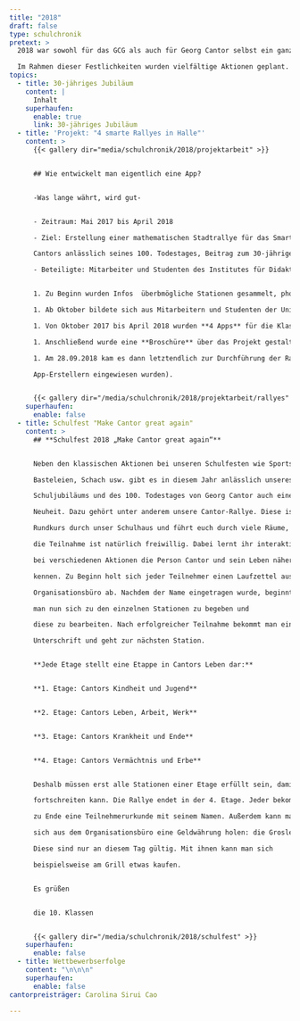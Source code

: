 ```yaml
---
title: "2018"
draft: false
type: schulchronik
pretext: >
  2018 war sowohl für das GCG als auch für Georg Cantor selbst ein ganz besonderes Jahr. Während der 100. Todestag von unserem Namensgeber gefeiert wurde, zelebrierte unser Gymnasium sein 30-jähriges Bestehen.

  Im Rahmen dieser Festlichkeiten wurden vielfältige Aktionen geplant. Unter anderem wurde mit viel Mühe und Arbeit eine Rallye zum Thema Cantor zusammengestellt, ein Flashmob in Form eines Unendlichkeitszeichens organisiert und es fand ein fantastisches Schulfest statt, welches die damalige 10. Klasse zusammengestellt hat.
topics:
  - title: 30-jähriges Jubiläum
    content: |
      Inhalt
    superhaufen:
      enable: true
      link: 30-jähriges Jubiläum
  - title: 'Projekt: "4 smarte Rallyes in Halle"'
    content: >
      {{< gallery dir="media/schulchronik/2018/projektarbeit" >}}


      ## Wie entwickelt man eigentlich eine App?


      -Was lange währt, wird gut-


      - Zeitraum: Mai 2017 bis April 2018

      - Ziel: Erstellung einer mathematischen Stadtrallye für das Smartphone, die historisches und mathematisches Wissen über das Wirken von Georg Cantor an verschiedenen Standorten in Halle vermitteln soll, Ehrung Georg

      Cantors anlässlich seines 100. Todestages, Beitrag zum 30-jährigen Schuljubiläum

      - Beteiligte: Mitarbeiter und Studenten des Institutes für Didaktik der Mathematik in Leipzig unter Leitung von Fr. Juniorprof. Silvia Schöneburg, Schulchronik AG mit Fr. K. Schmidt, weitere interessierte Schülerinnen und Schüler


      1. Zu Beginn wurden Infos  überbmögliche Stationen gesammelt, photographiert und  Preise für die Schüler ausgewählt. Frau Schmidt beschäftigte sich mit diesem Arbeitsschritt bis Oktober 2017.

      1. Ab Oktober bildete sich aus Mitarbeitern und Studenten der Uni Leipzig, Schülern und Fr. Schmidt eine Arbeitsgemeinschaft.

      1. Von Oktober 2017 bis April 2018 wurden **4 Apps** für die Klassen 5/6, 7/8, 9/10 und11/12 erstellt.

      1. Anschließend wurde eine **Broschüre** über das Projekt gestaltet.

      1. Am 28.09.2018 kam es dann letztendlich zur Durchführung der Rallyes zum 30-jährigen Schuljubiläum (die Klassen 5-8 werden von Schülern der Klassen 11 und 12 unterstützt, die zuvor von den

      App-Erstellern eingewiesen wurden).


      {{< gallery dir="/media/schulchronik/2018/projektarbeit/rallyes" >}}
    superhaufen:
      enable: false
  - title: Schulfest "Make Cantor great again"
    content: >
      ## **Schulfest 2018 „Make Cantor great again“**


      Neben den klassischen Aktionen bei unseren Schulfesten wie Sportspielen,

      Basteleien, Schach usw. gibt es in diesem Jahr anlässlich unseres 30-jährigen

      Schuljubiläums und des 100. Todestages von Georg Cantor auch eine

      Neuheit. Dazu gehört unter anderem unsere Cantor-Rallye. Diese ist ein

      Rundkurs durch unser Schulhaus und führt euch durch viele Räume,

      die Teilnahme ist natürlich freiwillig. Dabei lernt ihr interaktiv

      bei verschiedenen Aktionen die Person Cantor und sein Leben näher

      kennen. Zu Beginn holt sich jeder Teilnehmer einen Laufzettel aus dem

      Organisationsbüro ab. Nachdem der Name eingetragen wurde, beginnt

      man nun sich zu den einzelnen Stationen zu begeben und

      diese zu bearbeiten. Nach erfolgreicher Teilnahme bekommt man eine

      Unterschrift und geht zur nächsten Station.


      **Jede Etage stellt eine Etappe in Cantors Leben dar:**


      **1. Etage: Cantors Kindheit und Jugend**


      **2. Etage: Cantors Leben, Arbeit, Werk**


      **3. Etage: Cantors Krankheit und Ende**


      **4. Etage: Cantors Vermächtnis und Erbe**


      Deshalb müssen erst alle Stationen einer Etage erfüllt sein, damit man

      fortschreiten kann. Die Rallye endet in der 4. Etage. Jeder bekommt

      zu Ende eine Teilnehmerurkunde mit seinem Namen. Außerdem kann man

      sich aus dem Organisationsbüro eine Geldwährung holen: die Grosler-Gulden.

      Diese sind nur an diesem Tag gültig. Mit ihnen kann man sich

      beispielsweise am Grill etwas kaufen.


      Es grüßen


      die 10. Klassen


      {{< gallery dir="/media/schulchronik/2018/schulfest" >}}
    superhaufen:
      enable: false
  - title: Wettbewerbserfolge
    content: "\n\n\n"
    superhaufen:
      enable: false
cantorpreisträger: Carolina Sirui Cao

---
```

